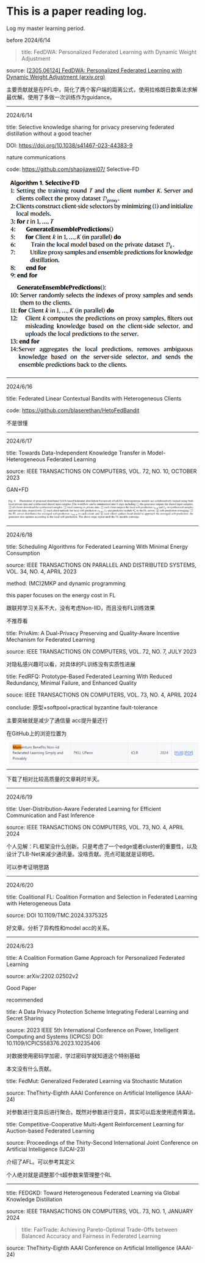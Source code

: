 # This is a paper reading log.

Log my master learning period.



before 2024/6/14

> title: FedDWA: Personalized Federated Learning with Dynamic Weight Adjustment

source: [[2305.06124\] FedDWA: Personalized Federated Learning with Dynamic Weight Adjustment (arxiv.org)](https://arxiv.org/abs/2305.06124)

主要贡献就是在PFL中，简化了两个客户端的距离公式，使用拉格朗日数乘法求解最优解。使用了多做一次训练作为guidance。



---



2024/6/14

title: Selective knowledge sharing for privacy preserving federated distillation without a good teacher  

DOI: https://doi.org/10.1038/s41467-023-44383-9  

nature communications

code: https://github.com/shaojiawei07/ Selective-FD  

![image-20240614230332731](img/image-20240614230332731.png)



***

2024/6/16

title: Federated Linear Contextual Bandits with Heterogeneous Clients  

code: https://github.com/blaserethan/HetoFedBandit

不是很懂



---

2024/6/17

title: Towards Data-Independent Knowledge Transfer in Model-Heterogeneous Federated Learning 

source: IEEE TRANSACTIONS ON COMPUTERS, VOL. 72, NO. 10, OCTOBER 2023  

GAN+FD

![image-20240617173920104](img/image-20240617173920104.png)



---



2024/6/18

title: Scheduling Algorithms for Federated Learning With Minimal Energy Consumption  

source: IEEE TRANSACTIONS ON PARALLEL AND DISTRIBUTED SYSTEMS, VOL. 34, NO. 4, APRIL 2023  

method: (MC)2MKP and dynamic programming

this paper focuses on the energy cost in FL

跟联邦学习关系不大，没有考虑Non-IID，而且没有FL训练效果 

不推荐看



title: PrivAim: A Dual-Privacy Preserving and Quality-Aware Incentive Mechanism for Federated Learning  

source: IEEE TRANSACTIONS ON COMPUTERS, VOL. 72, NO. 7, JULY 2023  

对隐私感兴趣可以看，对具体的FL训练没有实质性进展



title: FedRFQ: Prototype-Based Federated Learning With Reduced Redundancy, Minimal Failure, and Enhanced Quality  

souce: IEEE TRANSACTIONS ON COMPUTERS, VOL. 73, NO. 4, APRIL 2024  

conclude: 原型+softpool+practical byzantine fault-tolerance

主要突破就是减少了通信量 acc提升量还行



在GitHub上的浏览位置为

![image-20240618235637521](img/image-20240618235637521.png)

---



下载了相对比较高质量的文章耗时半天。

---



2024/6/19

title: User-Distribution-Aware Federated Learning for Efficient Communication and Fast Inference

source: IEEE TRANSACTIONS ON COMPUTERS, VOL. 73, NO. 4, APRIL 2024

个人见解：FL框架没什么创新。只是考虑了一个edge或者cluster的重要性，以及设计了LB-Net来减少通讯量。没啥贡献。亮点可能就是证明吧。

可以参考证明思路



---

2024/6/20



title: Coalitional FL: Coalition Formation and Selection in Federated Learning with Heterogeneous Data

source: DOI 10.1109/TMC.2024.3375325

好文章。分析了异构性和model acc的关系。



---

2024/6/23

title: A Coalition Formation Game Approach for Personalized Federated Learning

source: arXiv:2202.02502v2

Good Paper

recommended



title: A Data Privacy Protection Scheme Integrating  Federal Learning and Secret Sharing

source: 2023 IEEE 5th International Conference on Power, Intelligent Computing and Systems (ICPICS) DOI: 10.1109/ICPICS58376.2023.10235406

对数据使用密码学加密，学过密码学就知道这个特别基础 

本文没有什么贡献。



title:  FedMut: Generalized Federated Learning via Stochastic Mutation

source: TheThirty-Eighth AAAI Conference on Artificial Intelligence (AAAI-24)

对参数进行变异后进行聚合。既然对参数进行变异，其实可以启发使用遗传算法。



title:  Competitive-Cooperative Multi-Agent Reinforcement Learning for Auction-based Federated Learning

source: Proceedings of the Thirty-Second International Joint Conference on Artificial Intelligence (IJCAI-23)

介绍了AFL。可以参考其定义

个人绝对就是调整那个τ超参数来管理整个RL



---





title: FEDGKD: Toward Heterogeneous Federated Learning via Global Knowledge Distillation

source: IEEE TRANSACTIONS ON COMPUTERS, VOL. 73, NO. 1, JANUARY 2024



> title: FairTrade: Achieving Pareto-Optimal Trade-Offs between Balanced Accuracy and Fairness in Federated Learning

source: TheThirty-Eighth AAAI Conference on Artificial Intelligence (AAAI-24)

